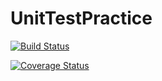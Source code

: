 # UnitTestPractice

[![Build Status](https://travis-ci.org/cpwilsonChico/UnitTestPractice.svg?branch=master)](https://travis-ci.org/cpwilsonChico/UnitTestPractice)

[![Coverage Status](https://coveralls.io/repos/github/cpwilsonChico/UnitTestPractice/badge.svg?branch=master)](https://coveralls.io/github/cpwilsonChico/UnitTestPractice?branch=master)

